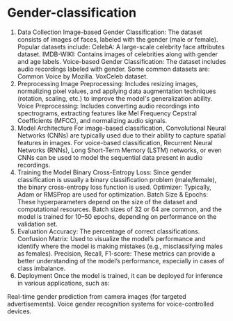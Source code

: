 # Gender-classification
1. Data Collection
Image-based Gender Classification: The dataset consists of images of faces, labeled with the gender (male or female). Popular datasets include:
CelebA: A large-scale celebrity face attributes dataset.
IMDB-WIKI: Contains images of celebrities along with gender and age labels.
Voice-based Gender Classification: The dataset includes audio recordings labeled with gender. Some common datasets are:
Common Voice by Mozilla.
VoxCeleb dataset.
2. Preprocessing
Image Preprocessing: Includes resizing images, normalizing pixel values, and applying data augmentation techniques (rotation, scaling, etc.) to improve the model's generalization ability.
Voice Preprocessing: Includes converting audio recordings into spectrograms, extracting features like Mel Frequency Cepstral Coefficients (MFCC), and normalizing audio signals.
3. Model Architecture
For image-based classification, Convolutional Neural Networks (CNNs) are typically used due to their ability to capture spatial features in images.
For voice-based classification, Recurrent Neural Networks (RNNs), Long Short-Term Memory (LSTM) networks, or even CNNs can be used to model the sequential data present in audio recordings.
4. Training the Model
Binary Cross-Entropy Loss: Since gender classification is usually a binary classification problem (male/female), the binary cross-entropy loss function is used.
Optimizer: Typically, Adam or RMSProp are used for optimization.
Batch Size & Epochs: These hyperparameters depend on the size of the dataset and computational resources. Batch sizes of 32 or 64 are common, and the model is trained for 10–50 epochs, depending on performance on the validation set.
5. Evaluation
Accuracy: The percentage of correct classifications.
Confusion Matrix: Used to visualize the model’s performance and identify where the model is making mistakes (e.g., misclassifying males as females).
Precision, Recall, F1-score: These metrics can provide a better understanding of the model’s performance, especially in cases of class imbalance.
6. Deployment
Once the model is trained, it can be deployed for inference in various applications, such as:

Real-time gender prediction from camera images (for targeted advertisements).
Voice gender recognition systems for voice-controlled devices.
